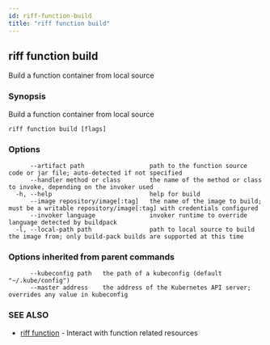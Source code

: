 ```yaml
---
id: riff-function-build
title: "riff function build"
---
```

## riff function build

Build a function container from local source

### Synopsis

Build a function container from local source

```
riff function build [flags]
```

### Options

```
      --artifact path                  path to the function source code or jar file; auto-detected if not specified
      --handler method or class        the name of the method or class to invoke, depending on the invoker used
  -h, --help                           help for build
      --image repository/image[:tag]   the name of the image to build; must be a writable repository/image[:tag] with credentials configured
      --invoker language               invoker runtime to override language detected by buildpack
  -l, --local-path path                path to local source to build the image from; only build-pack builds are supported at this time
```

### Options inherited from parent commands

```
      --kubeconfig path   the path of a kubeconfig (default "~/.kube/config")
      --master address    the address of the Kubernetes API server; overrides any value in kubeconfig
```

### SEE ALSO

* [riff function](riff_function.md)	 - Interact with function related resources

